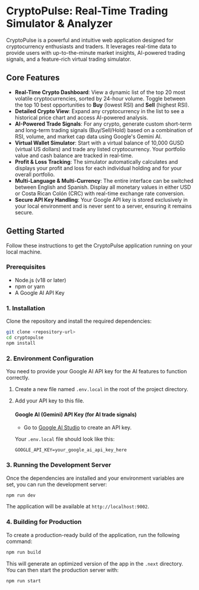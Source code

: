 # CryptoPulse: Real-Time Trading Simulator & Analyzer

CryptoPulse is a powerful and intuitive web application designed for cryptocurrency enthusiasts and traders. It leverages real-time data to provide users with up-to-the-minute market insights, AI-powered trading signals, and a feature-rich virtual trading simulator.

## Core Features

- **Real-Time Crypto Dashboard**: View a dynamic list of the top 20 most volatile cryptocurrencies, sorted by 24-hour volume. Toggle between the top 10 best opportunities to **Buy** (lowest RSI) and **Sell** (highest RSI).
- **Detailed Crypto View**: Expand any cryptocurrency in the list to see a historical price chart and access AI-powered analysis.
- **AI-Powered Trade Signals**: For any crypto, generate custom short-term and long-term trading signals (Buy/Sell/Hold) based on a combination of RSI, volume, and market cap data using Google's Gemini AI.
- **Virtual Wallet Simulator**: Start with a virtual balance of 10,000 GUSD (virtual US dollars) and trade any listed cryptocurrency. Your portfolio value and cash balance are tracked in real-time.
- **Profit & Loss Tracking**: The simulator automatically calculates and displays your profit and loss for each individual holding and for your overall portfolio.
- **Multi-Language & Multi-Currency**: The entire interface can be switched between English and Spanish. Display all monetary values in either USD or Costa Rican Colón (CRC) with real-time exchange rate conversion.
- **Secure API Key Handling**: Your Google API key is stored exclusively in your local environment and is never sent to a server, ensuring it remains secure.

## Getting Started

Follow these instructions to get the CryptoPulse application running on your local machine.

### Prerequisites

- Node.js (v18 or later)
- npm or yarn
- A Google AI API Key

### 1. Installation

Clone the repository and install the required dependencies:

```bash
git clone <repository-url>
cd cryptopulse
npm install
```

### 2. Environment Configuration

You need to provide your Google AI API key for the AI features to function correctly.

1.  Create a new file named `.env.local` in the root of the project directory.
2.  Add your API key to this file.

    #### Google AI (Gemini) API Key (for AI trade signals)
    - Go to [Google AI Studio](https://aistudio.google.com/app/apikey) to create an API key.

    Your `.env.local` file should look like this:

    ```
    GOOGLE_API_KEY=your_google_ai_api_key_here
    ```

### 3. Running the Development Server

Once the dependencies are installed and your environment variables are set, you can run the development server:

```bash
npm run dev
```

The application will be available at `http://localhost:9002`.

### 4. Building for Production

To create a production-ready build of the application, run the following command:

```bash
npm run build
```

This will generate an optimized version of the app in the `.next` directory. You can then start the production server with:

```bash
npm run start
```
